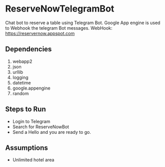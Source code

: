 # ReserveNowTelegramBot
Chat bot to reserve a table using Telegram Bot. Google App engine is used to Webhook the telegram Bot messages. WebHook: https://reservernow.appspot.com

## Dependencies
1. webapp2
2. json
3. urllib
4. logging
5. datetime
6. google.appengine
7. random

## Steps to Run
- Login to Telegram
- Search for ReserveNowBot
- Send a Hello and you are ready to go. 

## Assumptions
- Unlimited hotel area
